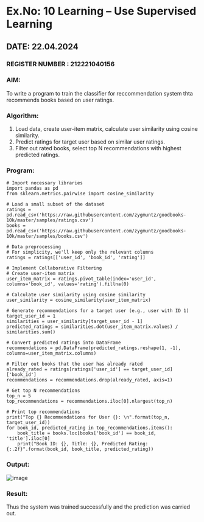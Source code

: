 # Ex.No: 10 Learning – Use Supervised Learning  
## DATE: 22.04.2024                                                                           
### REGISTER NUMBER : 212221040156
### AIM: 
To write a program to train the classifier for reccommendation system thta recommends books based on user ratings.
###  Algorithm:
1. Load data, create user-item matrix, calculate user similarity using cosine similarity.
2. Predict ratings for target user based on similar user ratings.
3. Filter out rated books, select top N recommendations with highest predicted ratings.
### Program:
```
# Import necessary libraries
import pandas as pd
from sklearn.metrics.pairwise import cosine_similarity

# Load a small subset of the dataset
ratings = pd.read_csv('https://raw.githubusercontent.com/zygmuntz/goodbooks-10k/master/samples/ratings.csv')
books = pd.read_csv('https://raw.githubusercontent.com/zygmuntz/goodbooks-10k/master/samples/books.csv')

# Data preprocessing
# For simplicity, we'll keep only the relevant columns
ratings = ratings[['user_id', 'book_id', 'rating']]

# Implement Collaborative Filtering
# Create user-item matrix
user_item_matrix = ratings.pivot_table(index='user_id', columns='book_id', values='rating').fillna(0)

# Calculate user similarity using cosine similarity
user_similarity = cosine_similarity(user_item_matrix)

# Generate recommendations for a target user (e.g., user with ID 1)
target_user_id = 1
similarities = user_similarity[target_user_id - 1]
predicted_ratings = similarities.dot(user_item_matrix.values) / similarities.sum()

# Convert predicted ratings into DataFrame
recommendations = pd.DataFrame(predicted_ratings.reshape(1, -1), columns=user_item_matrix.columns)

# Filter out books that the user has already rated
already_rated = ratings[ratings['user_id'] == target_user_id]['book_id']
recommendations = recommendations.drop(already_rated, axis=1)

# Get top N recommendations
top_n = 5
top_recommendations = recommendations.iloc[0].nlargest(top_n)

# Print top recommendations
print("Top {} Recommendations for User {}: \n".format(top_n, target_user_id))
for book_id, predicted_rating in top_recommendations.items():
    book_title = books.loc[books['book_id'] == book_id, 'title'].iloc[0]
    print("Book ID: {}, Title: {}, Predicted Rating: {:.2f}".format(book_id, book_title, predicted_rating))
```
### Output:

![image](https://github.com/smriti1910/AI_Lab_2023-24/assets/133334803/4c3ba7fd-d141-4b52-b0f4-2830742e45d9)


### Result:
Thus the system was trained successfully and the prediction was carried out.
